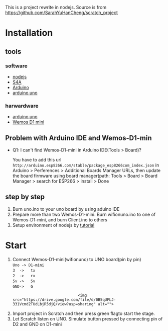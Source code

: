 This is a project rewrite in nodejs. Source is from https://github.com/SarahYuHanCheng/scratch_project

# Installation

## tools
### software
<ul>
	<li><a href="https://nodejs.org/en/">nodejs</a></li>
	<li><a href="http://s4a.cat/#downloads">S4A</a></li>
	<li><a href="https://www.arduino.cc/en/Main/Software">Arduino</a></li>
	<li><a href="">arduino uno</a></li>
</ul>

### harwardware

<ul>
	<li><a href="https://www.arduino.cc/en/Main/ArduinoBoardUno">arduino uno</a></li>
	<li><a href="https://wiki.wemos.cc/products:d1:d1_mini">Wemos D1 mini</a></li>
</ul>

## Problem with Arduino IDE and Wemos-D1-min
<ul>
	<li>Q1: I can't find Wemos-D1-mini in Arduino IDE(Tools > Board)? </li>
		<p>You have to add this url <code>http://arduino.esp8266.com/stable/package_esp8266com_index.json</code> in Arduino > Perferences > Additional Boards Manager URLs, then update the board firmware using board manager(path: Tools > Board > Board Manager > search for ESP266 > install > Done  </p>
</ul>

## step by step

<ol>
	<li>Burn uno.ino to your uno board by using aduino IDE</li>
	<li>Prepare more than two Wemos-D1-mini. Burn wifionuno.ino to one of Wemos-D1-mini, and burn Client.ino to others</li>
	<li>Setup environment of nodejs by <a href="https://nodejs.org/en/download/">tutorial</a></li>
	
</ol>

# Start
<ol>
	<li>Connect Wemos-D1-mini(wifionuno) to UNO board(pin by pin)<br><code>Uno -> D1-mini</code><br> 
								 <code>3  ->   tx  </code> <br>
								 <code>2  ->   rx  </code> <br>
								 <code>5v ->   5v  </code> <br>
								 <code>GND->   G</code></li>
								 
								 <img src="https://drive.google.com/file/d/0B5qUFLJ-331Vcmd2TUdLbjR5djQ/view?usp=sharing" alt="">
</img>
	<li>Import project in Scratch and then press green flagto start the stage.</li>
	<li>Let Scratch listen on UNO. Simulate button pressed by connecting pin of D2 and GND on D1-mini</li>

</ol>
